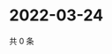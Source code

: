 # 2022-03-24

共 0 条

<!-- BEGIN WEIBO -->
<!-- 最后更新时间 Thu Mar 24 2022 22:16:05 GMT+0800 (China Standard Time) -->

<!-- END WEIBO -->
